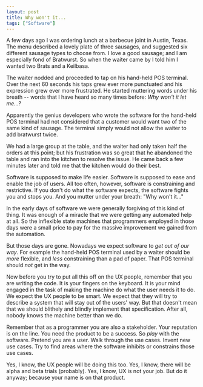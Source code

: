 ```yaml
---
layout: post
title: Why won't it...
tags: ["Software"]
---
```

A few days ago I was ordering lunch at a barbecue joint in Austin, Texas.  The menu described a lovely plate of three sausages, and suggested six different sausage types to choose from.  I love a good sausage; and I am especially fond of Bratwurst.  So when the waiter came by I told him I wanted two Brats and a Keilbasa.

The waiter nodded and proceeded to tap on his hand-held POS terminal.  Over the next 60 seconds his taps grew ever more punctuated and his expression grew ever more frustrated. He started muttering words under his breath -- words that I have heard so many times before: _Why won't it let me...?_   

Apparently the genius developers who wrote the software for the hand-held POS terminal had not considered that a customer would want two of the same kind of sausage.  The terminal simply would not allow the waiter to add bratwurst twice.

We had a large group at the table, and the waiter had only taken half the orders at this point; but his frustration was so great that he abandoned the table and ran into the kitchen to resolve the issue.  He came back a few minutes later and told me that the kitchen would do their best.

Software is supposed to make life easier.  Software is supposed to ease and enable the job of users.  All too often, however, software is constraining and restrictive.  If you don't do what the software expects, the software fights you and stops you.  And you mutter under your breath: "Why won't it..."

In the early days of software we were generally forgiving of this kind of thing.  It was enough of a miracle that we were getting any automated help at all.  So the inflexible state machines that programmers employed in those days were a small price to pay for the massive improvement we gained from the automation.

But those days are gone.  Nowadays we expect software to _get out of our way_.  For example the hand-held POS terminal used by a waiter should be _more_ flexible, and _less_ constraining than a pad of paper.  That POS terminal should _not_ get in the way.

Now before you try to put all this off on the UX people, remember that you are writing the code.  It is your fingers on the keyboard.  It is your mind engaged in the task of making the machine do what the user needs it to do.  We expect the UX people to be smart.  We expect that they will try to describe a system that will stay out of the users' way.  But that doesn't mean that we should blithely and blindly implement that specification.  After all, nobody knows the machine better than we do.

Remember that as a programmer you are also a stakeholder.  Your reputation is on the line.  You need the product to be a success.  So _play_ with the software.  Pretend you are a user.  Walk through the use cases.  Invent new use cases.  Try to find areas where the software inhibits or constrains those use cases.  

Yes, I know, the UX people will be doing this too.  Yes, I know, there will be alpha and beta trials (probably).  Yes, I know, UX is not your job.  But do it anyway; because your name is on that product.  

